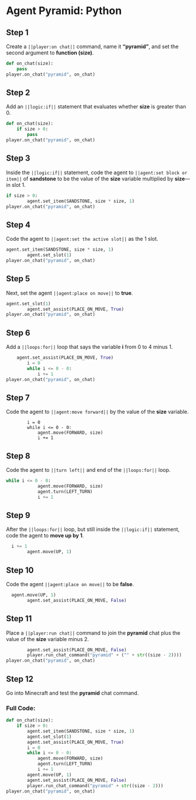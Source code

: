 # Agent Pyramid: Python


## Step 1
Create a ``||player:on chat||`` command, name it **“pyramid”**, and set the second argument to **function (size)**.

```python
def on_chat(size):
    pass
player.on_chat("pyramid", on_chat)
```

## Step 2

Add an ``||logic:if||`` statement that evaluates whether **size** is greater than 0.

```python
def on_chat(size):
    if size > 0:
        pass
player.on_chat("pyramid", on_chat)
```

## Step 3

Inside the ``||logic:if||`` statement, code the agent to ``||agent:set block or item||`` of **sandstone** to be the value of the **size** variable multiplied by **size**—in slot 1.

```python
if size > 0:
        agent.set_item(SANDSTONE, size * size, 1)
player.on_chat("pyramid", on_chat)
```

## Step 4

Code the agent to ``||agent:set the active slot||`` as the 1 slot.

```python
agent.set_item(SANDSTONE, size * size, 1)
        agent.set_slot(1)
player.on_chat("pyramid", on_chat)
```

## Step 5

Next, set the agent ``||agent:place on move||`` to **true**.

```python
agent.set_slot(1)
        agent.set_assist(PLACE_ON_MOVE, True)
player.on_chat("pyramid", on_chat)
```

## Step 6

Add a ``||loops:for||`` loop that says the variable **i** from 0 to 4 minus 1.

```python
    agent.set_assist(PLACE_ON_MOVE, True)
        i = 0
        while i <= 0 - 0:
            i += 1
player.on_chat("pyramid", on_chat)
```

## Step 7

 Code the agent to ``||agent:move forward||`` by the value of the **size** variable.

```blocks
        i = 0
        while i <= 0 - 0:
            agent.move(FORWARD, size)
            i += 1
```

## Step 8

Code the agent to ``||turn left||`` and end of the ``||loops:for||`` loop. 

```python
while i <= 0 - 0:
            agent.move(FORWARD, size)
            agent.turn(LEFT_TURN)
            i += 1
```

## Step 9

After the ``||loops:for||`` loop, but still inside the ``||logic:if||`` statement, code the agent to **move up by 1**. 

```python
  i += 1
        agent.move(UP, 1)
```

## Step 10

 Code the agent ``||agent:place on move||`` to be **false**. 

```python
  agent.move(UP, 1)
        agent.set_assist(PLACE_ON_MOVE, False)
```

## Step 11

Place a ``||player:run chat||`` command to join the **pyramid** chat plus the value of the **size** variable minus 2.

```python
        agent.set_assist(PLACE_ON_MOVE, False)
        player.run_chat_command("pyramid" + ("" + str((size - 2))))
player.on_chat("pyramid", on_chat)
```

## Step 12

Go into Minecraft and test the **pyramid** chat command.

### Full Code: 

```python
def on_chat(size):
    if size > 0:
        agent.set_item(SANDSTONE, size * size, 1)
        agent.set_slot(1)
        agent.set_assist(PLACE_ON_MOVE, True)
        i = 0
        while i <= 0 - 0:
            agent.move(FORWARD, size)
            agent.turn(LEFT_TURN)
            i += 1
        agent.move(UP, 1)
        agent.set_assist(PLACE_ON_MOVE, False)
        player.run_chat_command("pyramid" + str((size - 2)))
player.on_chat("pyramid", on_chat)
```

